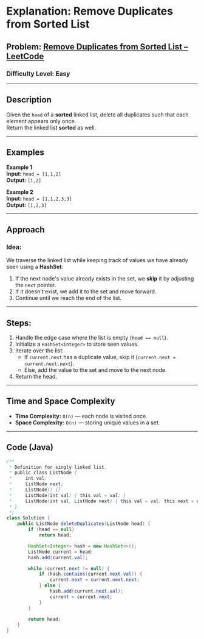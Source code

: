 # **Explanation: Remove Duplicates from Sorted List**

## **Problem:** [Remove Duplicates from Sorted List – LeetCode](https://leetcode.com/problems/remove-duplicates-from-sorted-list/)

### **Difficulty Level:** Easy

---

## **Description**  
Given the `head` of a **sorted** linked list, delete all duplicates such that each element appears only once.  
Return the linked list **sorted** as well.

---

## **Examples**

**Example 1**  
**Input:** `head = [1,1,2]`  
**Output:** `[1,2]`

**Example 2**  
**Input:** `head = [1,1,2,3,3]`  
**Output:** `[1,2,3]`

---

## **Approach**

### **Idea:**  
We traverse the linked list while keeping track of values we have already seen using a **HashSet**:

1. If the next node's value already exists in the set, we **skip** it by adjusting the `next` pointer.
2. If it doesn't exist, we add it to the set and move forward.
3. Continue until we reach the end of the list.

---

## **Steps**:

1. Handle the edge case where the list is empty (`head == null`).
2. Initialize a `HashSet<Integer>` to store seen values.
3. Iterate over the list:
   - If `current.next` has a duplicate value, skip it (`current.next = current.next.next`).
   - Else, add the value to the set and move to the next node.
4. Return the head.

---

## **Time and Space Complexity**

- **Time Complexity:** `O(n)` — each node is visited once.
- **Space Complexity:** `O(n)` — storing unique values in a set.

---

## **Code (Java)**

```java
/**
 * Definition for singly-linked list.
 * public class ListNode {
 *     int val;
 *     ListNode next;
 *     ListNode() {}
 *     ListNode(int val) { this.val = val; }
 *     ListNode(int val, ListNode next) { this.val = val; this.next = next; }
 * }
 */
class Solution {
    public ListNode deleteDuplicates(ListNode head) {
        if (head == null)
            return head;

        HashSet<Integer> hash = new HashSet<>();
        ListNode current = head;
        hash.add(current.val);

        while (current.next != null) {
            if (hash.contains(current.next.val)) {
                current.next = current.next.next;
            } else {
                hash.add(current.next.val);
                current = current.next;
            }
        }

        return head;
    }
}
